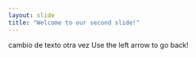```yaml
---
layout: slide
title: "Welcome to our second slide!"
---
```

cambio de texto otra vez
Use the left arrow to go back!
